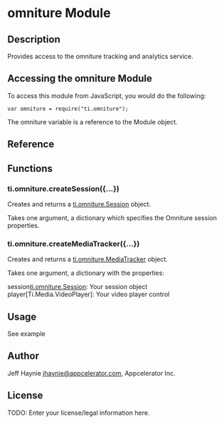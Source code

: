 # omniture Module

## Description

Provides access to the omniture tracking and analytics service.

## Accessing the omniture Module

To access this module from JavaScript, you would do the following:

	var omniture = require("ti.omniture");

The omniture variable is a reference to the Module object.	

## Reference

## Functions

### ti.omniture.createSession({...})

Creates and returns a [ti.omniture.Session][] object.

Takes one argument, a dictionary which specifies the Omniture session properties.

### ti.omniture.createMediaTracker({...})

Creates and returns a [ti.omniture.MediaTracker][] object.

Takes one argument, a dictionary with the properties:

session[ti.omniture.Session]: Your session object  
player[Ti.Media.VideoPlayer]: Your video player control

## Usage

See example

## Author

Jeff Haynie <jhaynie@appcelerator.com>, Appcelerator Inc.

## License

TODO: Enter your license/legal information here.

[ti.omniture.Session]: session.html
[ti.omniture.MediaTracker]: mediaTracker.html
